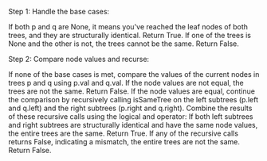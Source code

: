 Step 1: Handle the base cases:

If both p and q are None, it means you've reached the leaf nodes of both trees, and they are structurally identical. Return True.
If one of the trees is None and the other is not, the trees cannot be the same. Return False.

Step 2: Compare node values and recurse:

If none of the base cases is met, compare the values of the current nodes in trees p and q using p.val and q.val.
If the node values are not equal, the trees are not the same. Return False.
If the node values are equal, continue the comparison by recursively calling isSameTree on the left subtrees (p.left and q.left) and the right subtrees (p.right and q.right).
Combine the results of these recursive calls using the logical and operator:
If both left subtrees and right subtrees are structurally identical and have the same node values, the entire trees are the same. Return True.
If any of the recursive calls returns False, indicating a mismatch, the entire trees are not the same. Return False.​

